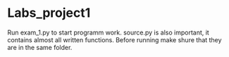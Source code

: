 # Labs_project1

Run exam_1.py to start programm work. 
source.py is also important, it contains almost all written functions. 
Before running make shure that they are in the same folder.
